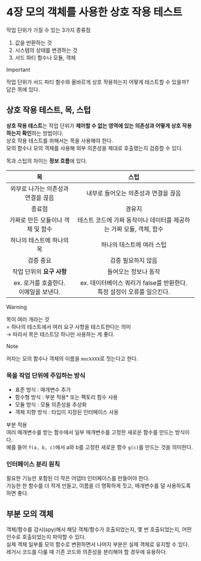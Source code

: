 # 4장 모의 객체를 사용한 상호 작용 테스트

작업 단위가 가질 수 있는 3가지 종류점
1. 값을 반환하는 것
2. 시스템의 상태를 변경하는 것
3. 서드 파티 함수나 모듈, 객체

> [!IMPORTANT]
> 작업 단위가 서드 파티 함수와 올바르게 상호 작용하는지 어떻게 테스트할 수 있을까?  
> 답은 목에 있다.

## 상호 작용 테스트, 목, 스텁

**상호 작용 테스트**는 작업 단위가 **제어할 수 없는 영역에 있는 의존성과 어떻게 상호 작용하는지 확인**하는 방법이다.  
상호 작용 테스트를 위해서는 목을 사용해야 한다.  
모의 함수나 모의 객체를 사용해 외부 의존성을 제대로 호출했는지 검증할 수 있다.

목과 스텁의 차이는 **정보 흐름**에 있다.  

| 목 | 스텁 |
| :-: | :-: |
| 외부로 나가는 의존성과 연결을 끊음 | 내부로 들어오는 의존성과 연결을 끊음 |
| 종료점 | 경유지 |
| 가짜로 만든 모듈이나 객체 및 함수 | 테스트 코드에 가짜 동작이나 데이터를 제공하는 가짜 모듈, 객체, 함수 |
| 하나의 테스트에 하나의 목 | 하나의 테스트에 여러 스텁 |
| 검증 중요 | 검증 필요하지 않음 |
| 작업 단위의 **요구 사항** | 들어오는 정보나 동작 |
| ex. 로거를 호출한다.<br />이메일을 보낸다. | ex. 데이터베이스 쿼리가 false를 반환한다.<br />특정 설정이 오류를 일으킨다. |

> [!WARNING]
> 목이 여러 개라는 것  
> = 하나의 테스트에서 여러 요구 사항을 테스트한다는 의미  
> → 따라서 목은 테스트당 하나만 사용하는 게 좋다.

> [!NOTE]
> 저자는 모의 함수나 객체의 이름을 `mockXXX`로 짓는다고 한다.

### 목을 작업 단위에 주입하는 방식
- 표준 방식 : 매개변수 추가
- 함수형 방식 : 부분 적용* 또는 팩토리 함수 사용
- 모듈 방식 : 모듈 의존성을 추상화
- 객체 지향 방식 : 타입이 지정된 인터페이스 사용

부분 적용  
여러 매개변수를 받는 함수에서 일부 매개변수를 고정한 새로운 함수를 만드는 방식이다.  
예를 들어 `f(a, b, c)`에서 a와 b를 고정한 새로운 함수 `g(c)`를 만드는 것을 의미한다.  

### 인터페이스 분리 원칙

필요한 기능만 포함된 더 작은 어댑터 인터페이스를 만들어야 한다.  
가능한 한 함수를 더 적게 만들고, 이름을 더 명확하게 짓고, 매개변수를 덜 사용하도록 하면 좋다.

## 부분 모의 객체

객체/함수를 감시(spy)해서 해당 객체/함수가 호출되었는지, 몇 번 호출되었는지, 어떤 인수로 호출되었는지 파악할 수 있다.  
실제 객체 일부를 모의 함수로 변환하면서 나머지 부분은 실제 객체로 유지할 수 있다.  
레거시 코드를 다룰 때 기존 코드와 의존성을 분리해야 할 경우에 유용하다.  

